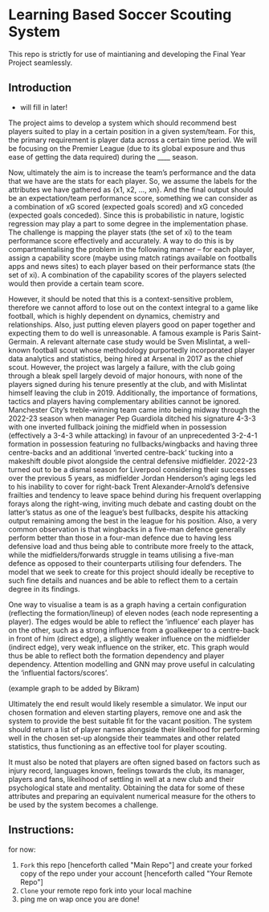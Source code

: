 # Learning Based Soccer Scouting System
This repo is strictly for use of maintianing and developing the Final Year Project seamlessly.

## Introduction
- will fill in later!

The project aims to develop a system which should recommend best players suited to play in a certain position in a given system/team. For this, the primary requirement is player data across a certain time period. We will be focusing on the Premier League (due to its global exposure and thus ease of getting the data required) during the ____ season.
 
Now, ultimately the aim is to increase the team’s performance and the data that we have are the stats for each player. So, we assume the labels for the attributes we have gathered as {x1, x2, …, xn}. And the final output should be an expectation/team performance score, something we can consider as a combination of xG scored (expected goals scored) and xG conceded (expected goals conceded). Since this is probabilistic in nature, logistic regression may play a part to some degree in the implementation phase. The challenge is mapping the player stats (the set of xi) to the team performance score effectively and accurately. A way to do this is by compartmentalising the problem in the following manner – for each player, assign a capability score (maybe using match ratings available on footballs apps and news sites) to each player based on their performance stats (the set of xi). A combination of the capability scores of the players selected would then provide a certain team score.
 
However, it should be noted that this is a context-sensitive problem, therefore we cannot afford to lose out on the context integral to a game like football, which is highly dependent on dynamics, chemistry and relationships. Also, just putting eleven players good on paper together and expecting them to do well is unreasonable. A famous example is Paris Saint-Germain. A relevant alternate case study would be Sven Mislintat, a well-known football scout whose methodology purportedly incorporated player data analytics and statistics, being hired at Arsenal in 2017 as the chief scout. However, the project was largely a failure, with the club going through a bleak spell largely devoid of major honours, with none of the players signed during his tenure presently at the club, and with Mislintat himself leaving the club in 2019. Additionally, the importance of formations, tactics and players having complementary abilities cannot be ignored. Manchester City’s treble-winning team came into being midway through the 2022-23 season when manager Pep Guardiola ditched his signature 4-3-3 with one inverted fullback joining the midfield when in possession (effectively a 3-4-3 while attacking) in favour of an unprecedented 3-2-4-1 formation in possession featuring no fullbacks/wingbacks and having three centre-backs and an additional ‘inverted centre-back’ tucking into a makeshift double pivot alongside the central defensive midfielder. 2022-23 turned out to be a dismal season for Liverpool considering their successes over the previous 5 years, as midfielder Jordan Henderson’s aging legs led to his inability to cover for right-back Trent Alexander-Arnold’s defensive frailties and tendency to leave space behind during his frequent overlapping forays along the right-wing, inviting much debate and casting doubt on the latter’s status as one of the league’s best fullbacks, despite his attacking output remaining among the best in the league for his position. Also, a very common observation is that wingbacks in a five-man defence generally perform better than those in a four-man defence due to having less defensive load and thus being able to contribute more freely to the attack, while the midfielders/forwards struggle in teams utilising a five-man defence as opposed to their counterparts utilising four defenders. The model that we seek to create for this project should ideally be receptive to such fine details and nuances and be able to reflect them to a certain degree in its findings.
 
One way to visualise a team is as a graph having a certain configuration (reflecting the formation/lineup) of eleven nodes (each node representing a player). The edges would be able to reflect the ‘influence’ each player has on the other, such as a strong influence from a goalkeeper to a centre-back in front of him (direct edge), a slightly weaker influence on the midfielder (indirect edge), very weak influence on the striker, etc. This graph would thus be able to reflect both the formation dependency and player dependency. Attention modelling and GNN may prove useful in calculating the ‘influential factors/scores’.

(example graph to be added by Bikram)
 
Ultimately the end result would likely resemble a simulator. We input our chosen formation and eleven starting players, remove one and ask the system to provide the best suitable fit for the vacant position. The system should return a list of player names alongside their likelihood for performing well in the chosen set-up alongside their teammates and other related statistics, thus functioning as an effective tool for player scouting.
 
 
 
It must also be noted that players are often signed based on factors such as injury record, languages known, feelings towards the club, its manager, players and fans, likelihood of settling in well at a new club and their psychological state and mentality. Obtaining the data for some of these attributes and preparing an equivalent numerical measure for the others to be used by the system becomes a challenge.


## Instructions:

for now:

1. `Fork` this repo [henceforth called "Main Repo"] and create your forked copy of the repo under your account [henceforth called "Your Remote Repo"]
2. `Clone` your remote repo fork into your local machine
3. ping me on wap once you are done!